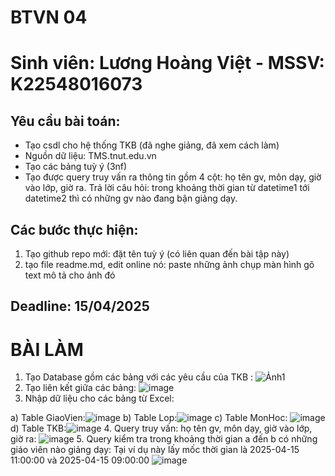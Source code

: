 # BTVN 04 
# Sinh viên: Lương Hoàng Việt - MSSV: K22548016073
## Yêu cầu bài toán:
 - Tạo csdl cho hệ thống TKB (đã nghe giảng, đã xem cách làm)
 - Nguồn dữ liệu: TMS.tnut.edu.vn
 - Tạo các bảng tuỳ ý (3nf)
 - Tạo được query truy vấn ra thông tin gồm 4 cột: họ tên gv, môn dạy, giờ vào lớp, giờ ra.
   Trả lời câu hỏi: trong khoảng thời gian từ datetime1 tới datetime2 thì có những gv nào đang bận giảng dạy.

## Các bước thực hiện:
1. Tạo github repo mới: đặt tên tuỳ ý (có liên quan đến bài tập này)
2. tạo file readme.md, edit online nó:
   paste những ảnh chụp màn hình
   gõ text mô tả cho ảnh đó
## Deadline: 15/04/2025
# BÀI LÀM
1. Tạo Database gồm các bảng với các yêu cầu của TKB : ![Ảnh1](https://github.com/user-attachments/assets/a59466bc-9e89-4848-919f-ab05583854bd)
2. Tạo liên kết giữa các bảng: ![image](https://github.com/user-attachments/assets/53c13cb9-0933-4af5-a133-180e02e7d91c)
3. Nhập dữ liệu cho các bảng từ Excel:

a) Table GiaoVien:![image](https://github.com/user-attachments/assets/f628c29a-0af6-4c30-b584-75739724b576)
b) Table Lop:![image](https://github.com/user-attachments/assets/b38786a6-7ccb-4ee5-b453-2b2ade34a516)
c) Table MonHoc: ![image](https://github.com/user-attachments/assets/e90657fc-d09e-48e3-a470-9aa6d1df8be2)
d) Table TKB:![image](https://github.com/user-attachments/assets/b47fbe7e-70b2-4c9c-9a98-39bc5bf706fc)
4. Query truy vấn: họ tên gv, môn dạy, giờ vào lớp, giờ ra: ![image](https://github.com/user-attachments/assets/b928bbc6-4ce6-42e3-9de9-db017ea81611)
5. Query kiểm tra trong khoảng thời gian a đến b có những giáo viên nào giảng dạy: Tại ví dụ này lấy mốc thời gian là 2025-04-15 11:00:00 và
2025-04-15 09:00:00
![image](https://github.com/user-attachments/assets/673c5daf-73b4-40c8-a506-7617901d19b9)















